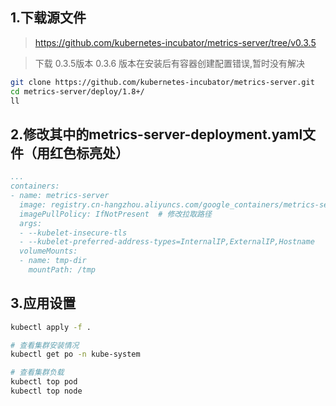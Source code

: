 ## 1.下载源文件

> https://github.com/kubernetes-incubator/metrics-server/tree/v0.3.5

> 下载 0.3.5版本 0.3.6 版本在安装后有容器创建配置错误,暂时没有解决
```sh
git clone https://github.com/kubernetes-incubator/metrics-server.git
cd metrics-server/deploy/1.8+/
ll
```

## 2.修改其中的metrics-server-deployment.yaml文件（用红色标亮处）
```yaml
...
containers:
- name: metrics-server
  image: registry.cn-hangzhou.aliyuncs.com/google_containers/metrics-server-amd64:v0.3.5 # 变更镜像拉取的位置
  imagePullPolicy: IfNotPresent  # 修改拉取路径
  args:
  - --kubelet-insecure-tls
  - --kubelet-preferred-address-types=InternalIP,ExternalIP,Hostname
  volumeMounts:
  - name: tmp-dir
    mountPath: /tmp
```

## 3.应用设置
```sh
kubectl apply -f .

# 查看集群安装情况
kubectl get po -n kube-system

# 查看集群负载
kubectl top pod
kubectl top node
```